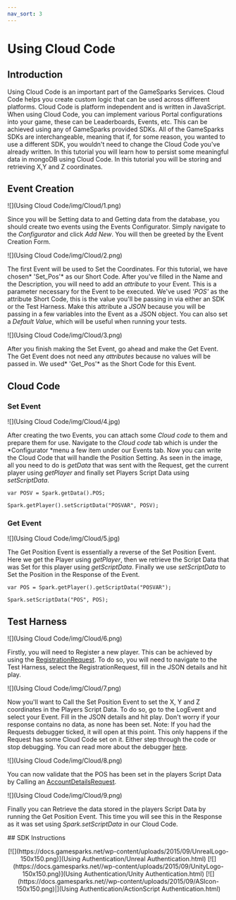 ```yaml
---
nav_sort: 3
---
```


# Using Cloud Code

## Introduction

Using Cloud Code is an important part of the GameSparks Services. Cloud Code helps you create custom logic that can be used across different platforms. Cloud Code is platform independent and is written in JavaScript. When using Cloud Code, you can implement various Portal configurations into your game, these can be Leaderboards, Events, etc. This can be achieved using any of GameSparks provided SDKs. All of the GameSparks SDKs are interchangeable, meaning that if, for some reason, you wanted to use a different SDK, you wouldn't need to change the Cloud Code you've already written. In this tutorial you will learn how to persist some meaningful data in mongoDB using Cloud Code. In this tutorial you will be storing and retrieving X,Y and Z coordinates.

## Event Creation

![](Using Cloud Code/img/Cloud/1.png)

Since you will be Setting data to and Getting data from the database, you should create two events using the Events Configurator. Simply navigate to the *Configurator* and click *Add New*. You will then be greeted by the Event Creation Form.

![](Using Cloud Code/img/Cloud/2.png)

The first Event will be used to Set the Coordinates. For this tutorial, we have chosen* 'Set_Pos'* as our Short Code. After you've filled in the Name and the Description, you will need to add an *attribute* to your Event. This is a parameter necessary for the Event to be executed. We've used *'POS'* as the attribute Short Code, this is the value you'll be passing in via either an SDK or the Test Harness. Make this attribute a *JSON* because you will be passing in a few variables into the Event as a JSON object. You can also set a *Default Value*, which will be useful when running your tests.

![](Using Cloud Code/img/Cloud/3.png)

After you finish making the Set Event, go ahead and make the Get Event. The Get Event does not need any *attributes* because no values will be passed in. We used* 'Get_Pos'* as the Short Code for this Event.


## Cloud Code

### Set Event

![](Using Cloud Code/img/Cloud/4.jpg)

After creating the two Events, you can attach some *Cloud code* to them and prepare them for use. Navigate to the *Cloud code* tab which is under the *Configurator *menu a few item under our Events tab. Now you can write the Cloud Code that will handle the Position Setting. As seen in the image, all you need to do is *getData* that was sent with the Request, get the current player using *getPlayer* and finally set Players Script Data using *setScriptData*.



    var POSV = Spark.getData().POS;

    Spark.getPlayer().setScriptData("POSVAR", POSV);


### Get Event

![](Using Cloud Code/img/Cloud/5.jpg)

The Get Position Event is essentially a reverse of the Set Position Event. Here we get the Player using *getPlayer*, then we retrieve the Script Data that was Set for this player using *getScriptData*. Finally we use *setScriptData* to Set the Position in the Response of the Event.



    var POS = Spark.getPlayer().getScriptData("POSVAR");

    Spark.setScriptData("POS", POS);


## Test Harness

![](Using Cloud Code/img/Cloud/6.png)

Firstly, you will need to Register a new player. This can be achieved by using the [RegistrationRequest](/documentation/request-api/authentication-request-api/registrationrequest). To do so, you will need to navigate to the Test Harness, select the RegistrationRequest, fill in the JSON details and hit play.

![](Using Cloud Code/img/Cloud/7.png)

Now you'll want to Call the Set Position Event to set the X, Y and Z coordinates in the Players Script Data. To do so, go to the LogEvent and select your Event. Fill in the JSON details and hit play. Don't worry if your response contains no data, as none has been set. Note: If you had the Requests debugger ticked, it will open at this point. This only happens if the Request has some Cloud Code set on it. Either step through the code or stop debugging. You can read more about the debugger [here](/documentation/gamesparks-debugger).

![](Using Cloud Code/img/Cloud/8.png)

You can now validate that the POS has been set in the players Script Data by Calling an [AccountDetailsRequest](/documentation/request-api/player-request-api/accountdetailsrequest).

![](Using Cloud Code/img/Cloud/9.png)

Finally you can Retrieve the data stored in the players Script Data by running the Get Position Event. This time you will see this in the Response as it was set using *Spark.setScriptData* in our Cloud Code.

## SDK Instructions
<center>
[![](https://docs.gamesparks.net/wp-content/uploads/2015/09/UnrealLogo-150x150.png)](Using Authentication/Unreal Authentication.html)
[![](https://docs.gamesparks.net//wp-content/uploads/2015/09/UnityLogo-150x150.png)](Using Authentication/Unity Authentication.html)
[![](https://docs.gamesparks.net//wp-content/uploads/2015/09/ASIcon-150x150.png)|](Using Authentication/ActionScript Authentication.html)
</center>
